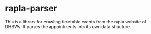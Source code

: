 # rapla-parser
This is a library for crawling timetable events from the rapla website of DHBWs. It parses the appointments into its own data structure.
